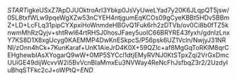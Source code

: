 $START$igkeUSxZ7ApDJUOktroArI3Ybkp0JsVyUweLYad7y20K6JLqpQT5jsw/05L8txfWLw9pqeWgXZw53nCYEH4ntjgumEqKCOs09gCyeKBBt5HDv5BBmZ+LD+LcFLq31pipCYXpxiHoWnmdeHBGvQ1Fuk6rh2zDTVb/ov0Ci8b0fTZ5knwmMhRzQyjv+shtRwI64rtRHSJ0hosJFaey5uoIC66BRYRE43fyxh/gdnIzLnxY7KS8D1X8xgUcyg0KAEMMP4DwKnESkpcS/P56psk6UZ1Vcln/NwjyJ31NRNl/zOnn4hCk+7KunKaraf+UnK1AieJrD4K0X+59QZlc+af8MgGqToRKlM8qrCEHghewbIAsXYogarQ9wW+0MP5SYCcl1dtjEMyRVNJ0KtSTpxZqi2VrGxDmcUUiGE49dijWcvvW2i5BvVcnBIaMmxEu3NVWay4ReNcFhJsfbqZ3r2/2UzdyIuBhqSTFkc2cJ+oWPtQ=$END$